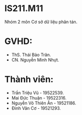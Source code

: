 # IS211.M11
Nhóm 2 môn Cơ sở dữ liệu phân tán.
# GVHD:
- ThS. Thái Bảo Trân.
- CN. Nguyễn Minh Nhựt.
# Thành viên:
- Trần Triệu Vũ - 19522539.
- Mai Đức Thuận - 19522316.
- Nguyễn Võ Thiên Ân - 19521186.
- Đinh Văn Cơ - 19521293.
